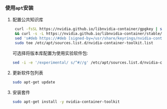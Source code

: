 ### 使用`apt`安装
1. 配置公共知识库
   ```sh
    curl -fsSL https://nvidia.github.io/libnvidia-container/gpgkey | sudo gpg --dearmor -o /usr/share/keyrings/nvidia-container-toolkit-keyring.gpg \
    && curl -s -L https://nvidia.github.io/libnvidia-container/stable/deb/nvidia-container-toolkit.list | \
    sed 's#deb https://#deb [signed-by=/usr/share/keyrings/nvidia-container-toolkit-keyring.gpg] https://#g' | \
    sudo tee /etc/apt/sources.list.d/nvidia-container-toolkit.list
   ```
   可选择将版本库配置为使用实验软件包:
   ```sh
   sed -i -e '/experimental/ s/^#//g' /etc/apt/sources.list.d/nvidia-container-toolkit.list
   ```
2. 更新软件包列表
   ```sh
   sudo apt-get update
   ```
3. 安装套件
   ```sh
   sudo apt-get install -y nvidia-container-toolkit
   ```